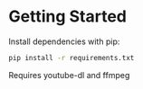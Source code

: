 # Getting Started
Install dependencies with pip:
```sh
pip install -r requirements.txt
```
Requires youtube-dl and ffmpeg
